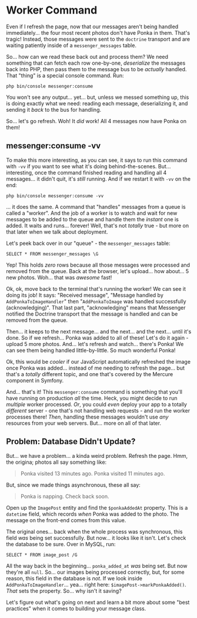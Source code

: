 # Worker Command

Even if I refresh the page, now that our messages aren't being handled immediately...
the four most recent photos don't have Ponka in them. That's tragic! Instead, those
messages were sent to the `doctrine` transport and are waiting patiently inside of
a `messenger_messages` table.

So... how can we read these back out and process them? We need something that can
fetch each row one-by-one, *deserialize* the messages back into PHP, then pass them
to the message bus to be *actually* handled. That "thing" is a special console
command. Run:

```terminal
php bin/console messenger:consume
```

You won't see any output... yet... but, unless we messed something up, this is
doing exactly what we need: reading each message, deserializing it, and sending it
*back* to the bus for handling.

So... let's go refresh. Woh! It *did* work! All 4 messages now have Ponka on them!

## messenger:consume -vv

To make this more interesting, as you can see, it says to run this command with
`-vv` if you want to see what it's doing behind-the-scenes. But... interesting,
once the command finished reading and handling all 4 messages... it didn't quit,
it's *still* running. And if we restart it with `-vv` on the end:

```terminal-silent
php bin/console messenger:consume -vv
```

... it does the same. A command that "handles" messages from a queue is called a
"worker". And the job of a worker is to watch and wait for new messages to be added
to the queue and handle them the *instant* one is added. It waits and runs... forever!
Well, that's not *totally* true - but more on that later when we talk about deployment.

Let's peek back over in our "queue" - the `messenger_messages` table:

```terminal-silent
SELECT * FROM messenger_messages \G
```

Yep! This holds *zero* rows because all those messages were processed and removed
from the queue. Back at the browser, let's upload... how about... 5 new photos. Woh...
that was *awesome* fast!

Ok, ok, move back to the terminal that's running the worker! We can see it doing
its job! It says: "Received message", "Message handled by `AddPonkaToImageHandler`"
then "`AddPonkaToImage` was handled successfully (acknowledging)". That last part,
"acknowledging" means that Messenger notified the Doctrine transport that the message
is handled and can be removed from the queue.

Then... it keeps to the next message... and the next... and the next... until it's
done. So if we refresh... Ponka was added to all of these! Let's do it again - upload
5 more photos. And... let's refresh and watch... there's Ponka! We can see them
being handled little-by-little. So much wonderful Ponka!

Ok, this would be *cooler* if our JavaScript automatically refreshed the image
once Ponka was added... instead of me needing to refresh the page... but that's
a *totally* different topic, and one that's covered by the Mercure component in
Symfony.

And... that's it! This `messenger:consume` command is something that you'll have
running on production *all* the time. Heck, you might decide to run *multiple*
worker processed. *Or*, you could *even* deploy your app to a totally *different*
server - one that's not handling web requests - and run the worker processes there!
*Then*, handling these messages wouldn't use *any* resources from your web servers.
But... more on all of that later.

## Problem: Database Didn't Update?

But... we have a problem... a kinda weird problem. Refresh the page. Hmm, the origina;
photos all say something like:

> Ponka visited 13 minutes ago. Ponka visited 11 minutes ago.

But, since we made things asynchronous, these all say:

> Ponka is napping. Check back soon.

Open up the `ImagePost` entity and find the `$ponkaAddedAt` property. This is a
`datetime` field, which records *when* Ponka was added to the photo. The message
on the front-end comes from this value.

The original ones... back when the whole process was synchronous, this field *was*
being set successfully. But now... it looks like it isn't. Let's check the database
to be sure. Over in MySQL, run:

```terminal
SELECT * FROM image_post /G
```

All the way back in the beginning... `ponka_added_at` *was* being set. But now
they're all `null`. So... our images being processed correctly, but, for some reason,
this field in the database is *not*. If we look inside `AddPonkaToImageHandler`...
yea... right here: `$imagePost->markPonkaAdded()`. *That* sets the property. So...
why isn't it saving?

Let's figure out what's going on next and learn a bit more about some "best practices"
when it comes to building your message class.

